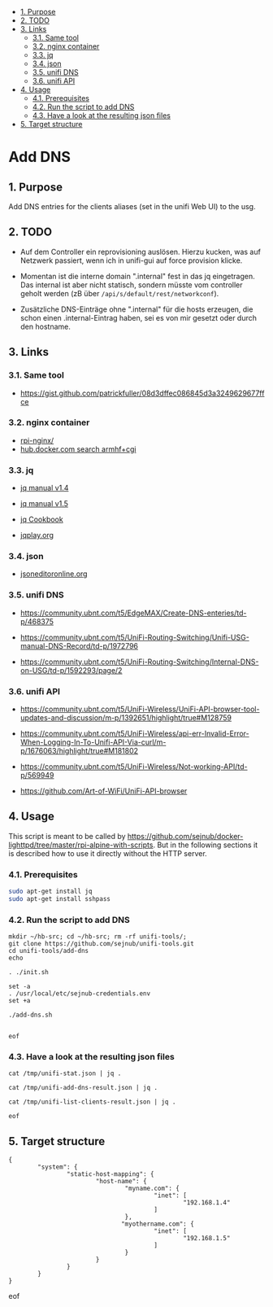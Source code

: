 - [1. Purpose](#1-purpose)
- [2. TODO](#2-todo)
- [3. Links](#3-links)
  - [3.1. Same tool](#31-same-tool)
  - [3.2. nginx container](#32-nginx-container)
  - [3.3. jq](#33-jq)
  - [3.4. json](#34-json)
  - [3.5. unifi DNS](#35-unifi-dns)
  - [3.6. unifi API](#36-unifi-api)
- [4. Usage](#4-usage)
  - [4.1. Prerequisites](#41-prerequisites)
  - [4.2. Run the script to add DNS](#42-run-the-script-to-add-dns)
  - [4.3. Have a look at the resulting json files](#43-have-a-look-at-the-resulting-json-files)
- [5. Target structure](#5-target-structure)

# Add DNS

## 1. Purpose

Add DNS entries for the clients aliases (set in the unifi Web UI) to the usg.

## 2. TODO

- Auf dem Controller ein reprovisioning auslösen. Hierzu kucken, was auf Netzwerk passiert, wenn ich in unifi-gui auf force provision klicke.
  
- Momentan ist die interne domain ".internal" fest in das jq eingetragen. Das internal ist aber nicht statisch, sondern müsste vom controller geholt werden (zB über ````/api/s/default/rest/networkconf````).

- Zusätzliche DNS-Einträge ohne ".internal" für die hosts erzeugen, die schon einen .internal-Eintrag haben, sei es von mir gesetzt oder durch den hostname.


## 3. Links

### 3.1. Same tool

- <https://gist.github.com/patrickfuller/08d3dffec086845d3a3249629677ffce>

### 3.2. nginx container

- [rpi-nginx/](https://hub.docker.com/r/wouterds/rpi-nginx/)
- [hub.docker.com search armhf+cgi](https://hub.docker.com/search/?isAutomated=0&isOfficial=0&page=1&pullCount=0&q=armhf+cgi)


### 3.3. jq

- [jq manual v1.4](https://stedolan.github.io/jq/manual/v1.4/)
- [jq manual v1.5](https://stedolan.github.io/jq/manual/v1.5/)
- [jq Cookbook](https://github.com/stedolan/jq/wiki/Cookbook)

- [jqplay.org](https://jqplay.org/)


### 3.4. json

- [jsoneditoronline.org](http://jsoneditoronline.org/)


### 3.5. unifi DNS

- https://community.ubnt.com/t5/EdgeMAX/Create-DNS-enteries/td-p/468375

- https://community.ubnt.com/t5/UniFi-Routing-Switching/Unifi-USG-manual-DNS-Record/td-p/1972796

- https://community.ubnt.com/t5/UniFi-Routing-Switching/Internal-DNS-on-USG/td-p/1592293/page/2


### 3.6. unifi API

- https://community.ubnt.com/t5/UniFi-Wireless/UniFi-API-browser-tool-updates-and-discussion/m-p/1392651/highlight/true#M128759

- https://community.ubnt.com/t5/UniFi-Wireless/api-err-Invalid-Error-When-Logging-In-To-Unifi-API-Via-curl/m-p/1676063/highlight/true#M181802

- https://community.ubnt.com/t5/UniFi-Wireless/Not-working-API/td-p/569949

- https://github.com/Art-of-WiFi/UniFi-API-browser


## 4. Usage

This script is meant to be called by https://github.com/sejnub/docker-lighttpd/tree/master/rpi-alpine-with-scripts.
But in the following sections it is described how to use it directly without the HTTP server.

### 4.1. Prerequisites

```bash
sudo apt-get install jq
sudo apt-get install sshpass
```

### 4.2. Run the script to add DNS
````
mkdir ~/hb-src; cd ~/hb-src; rm -rf unifi-tools/; 
git clone https://github.com/sejnub/unifi-tools.git
cd unifi-tools/add-dns
echo 

. ./init.sh

set -a
. /usr/local/etc/sejnub-credentials.env
set +a

./add-dns.sh


eof
````


### 4.3. Have a look at the resulting json files

````
cat /tmp/unifi-stat.json | jq .

cat /tmp/unifi-add-dns-result.json | jq .

cat /tmp/unifi-list-clients-result.json | jq .

eof
````


## 5. Target structure

````
{
        "system": {
                "static-host-mapping": {
                        "host-name": {
                                "myname.com": {
                                        "inet": [
                                                "192.168.1.4"
                                        ]
                                },
                               "myothername.com": {
                                        "inet": [
                                                "192.168.1.5"
                                        ]
                                }
                        }
                }
        }
}
````

eof
